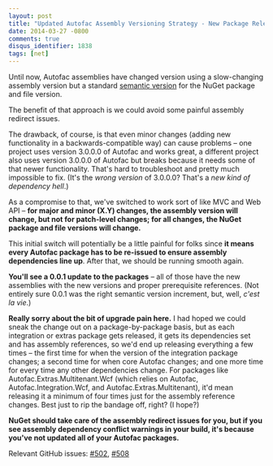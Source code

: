 ```yaml
---
layout: post
title: "Updated Autofac Assembly Versioning Strategy - New Package Releases"
date: 2014-03-27 -0800
comments: true
disqus_identifier: 1838
tags: [net]
---
```

Until now, Autofac assemblies have changed version using a slow-changing
assembly version but a standard [semantic version](http://semver.org/)
for the NuGet package and file version.

The benefit of that approach is we could avoid some painful assembly
redirect issues.

The drawback, of course, is that even minor changes (adding new
functionality in a backwards-compatible way) can cause problems – one
project uses version 3.0.0.0 of Autofac and works great, a different
project also uses version 3.0.0.0 of Autofac but breaks because it needs
some of that newer functionality. That's hard to troubleshoot and pretty
much impossible to fix. (It's the *wrong version* of 3.0.0.0? That's a
*new kind of dependency hell*.)

As a compromise to that, we've switched to work sort of like MVC and Web
API – **for major and minor (X.Y) changes, the assembly version will
change, but not for patch-level changes; for all changes, the NuGet
package and file versions will change.**

This initial switch will potentially be a little painful for folks since
**it means every Autofac package has to be re-issued to ensure assembly
dependencies line up**. After that, we should be running smooth again.

**You'll see a 0.0.1 update to the packages** – all of those have the
new assemblies with the new versions and proper prerequisite references.
(Not entirely sure 0.0.1 was the right semantic version increment, but,
well, *c'est la vie*.)

**Really sorry about the bit of upgrade pain here.** I had hoped we
could sneak the change out on a package-by-package basis, but as each
integration or extras package gets released, it gets its dependencies
set and has assembly references, so we'd end up releasing everything a
few times – the first time for when the version of the integration
package changes; a second time for when core Autofac changes; and one
more time for every time any other dependencies change. For packages
like Autofac.Extras.Multitenant.Wcf (which relies on Autofac,
Autofac.Integration.Wcf, and Autofac.Extras.Multitenant), it'd mean
releasing it a minimum of four times just for the assembly reference
changes. Best just to rip the bandage off, right? (I hope?)

**NuGet should take care of the assembly redirect issues for you, but if
you see assembly dependency conflict warnings in your build, it's
because you've not updated all of your Autofac packages.**

Relevant GitHub issues:
[\#502](https://github.com/autofac/Autofac/issues/502),
[\#508](https://github.com/autofac/Autofac/issues/508)

